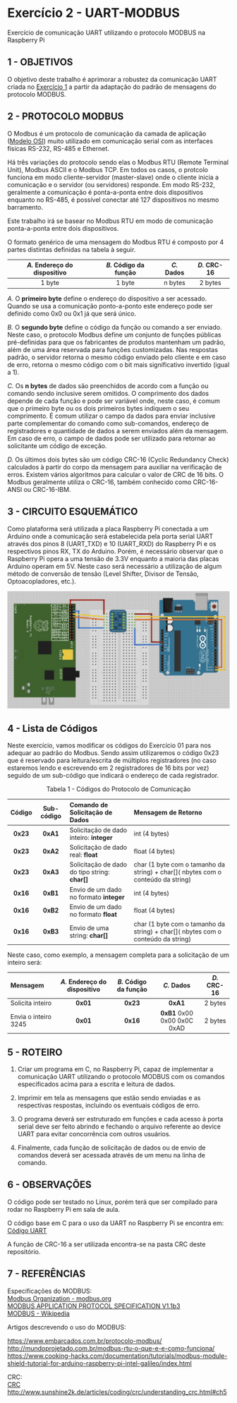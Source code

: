 # Exercício 2 - UART-MODBUS

Exercício de comunicação UART utilizando o protocolo MODBUS na Raspberry Pi

## 1 - OBJETIVOS

O objetivo deste trabalho é aprimorar a robustez da comunicação UART criada no [Exercício 1](https://gitlab.com/fse_fga/projetos_2020_2/exercicio-1-uart) a partir da adaptação do padrão de mensagens do protocolo MODBUS.

## 2 - PROTOCOLO MODBUS

O Modbus é um protocolo de comunicação da camada de aplicação ([Modelo OSI](https://pt.wikipedia.org/wiki/Modelo_OSI)) muito utilizado em comunicação serial com as interfaces físicas RS-232, RS-485 e Ethernet. 

Há três variações do protocolo sendo elas o Modbus RTU (Remote Terminal Unit), Modbus ASCII e o Modbus TCP. Em todos os casos, o protcolo funciona em modo cliente-servidor (master-slave) onde o cliente inicia a comunicação e o servidor (ou servidores) responde. Em modo RS-232, geralmente a comunicação é ponta-a-ponta entre dois dispositivos enquanto no RS-485, é possível conectar até 127 dispositivos no mesmo barramento. 

Este trabalho irá se basear no Modbus RTU em modo de comunicação ponta-a-ponta entre dois dispositivos. 

O formato genérico de uma mensagem do Modbus RTU é composto por 4 partes distintas definidas na tabela à seguir.

| *A.* Endereço do dispositivo | *B.* Código da função  | *C.* Dados  | *D.* CRC-16  |
|:-:|:-:|:-:|:-:|
| 1 byte | 1 byte | n bytes  | 2 bytes |

*A.* O **primeiro byte** define o endereço do dispositivo a ser acessado. Quando se usa a comunicação ponto-a-ponto este endereço pode ser definido como 0x0 ou 0x1 já que será único. 

*B.* O **segundo byte** define o código da função ou comando a ser enviado. Neste caso, o protocolo Modbus define um conjunto de funções públicas pré-definidas para que os fabricantes de produtos mantenham um padrão, além de uma área reservada para funções customizadas. Nas respostas padrão, o servidor retorna o mesmo código enviado pelo cliente e em caso de erro, retorna o mesmo código com o bit mais significativo invertido (igual a 1).

*C.* Os **n bytes** de dados são preenchidos de acordo com a função ou comando sendo inclusive serem omitidos. O comprimento dos dados depende de cada função e pode ser variável onde, neste caso, é comum que o primeiro byte ou os dois primeiros bytes indiquem o seu comprimento. É comum utilizar o campo da dados para enviar inclusive parte complementar do comando como sub-comandos, endereço de registradores e quantidade de dados a serem enviados além da mensagem. Em caso de erro, o campo de dados pode ser utilizado para retornar ao solicitante um código de exceção.

*D.* Os últimos dois bytes são um código CRC-16 (Cyclic Redundancy Check) calculados à partir do corpo da mensagem para auxiliar na verificação de erros. Existem vários algoritmos para calcular o valor de CRC de 16 bits. O Modbus geralmente utiliza o CRC-16, também conhecido como CRC-16-ANSI ou CRC-16-IBM.

## 3 - CIRCUITO ESQUEMÁTICO

Como plataforma será utilizada a placa Raspberry Pi conectada a um Arduino onde a comunicação será estabelecida pela porta serial UART através dos pinos 8 (UART_TXD) e 10 (UART_RXD) do Raspberry Pi e os respectivos pinos RX, TX do Arduino. Porém, é necessário observar que o Raspberry Pi opera a uma tensão de 3.3V enquanto a maioria das placas Arduino operam em 5V. Neste caso será necessário a utilização de algum método de conversão de tensão (Level Shifter, Divisor de Tensão, Optoacopladores, etc.).

![Conexão entre Raspberry Pi e Arduino - UART](./imagens/rasp_arduino_uart.png)

## 4 - Lista de Códigos 

Neste exercício, vamos modificar os códigos do Exercício 01 para nos adequar ao padrão do Modbus. Sendo assim utilizaremos o código 0x23 que é reservado para leitura/escrita de múltiplos registradores (no caso estaremos lendo e escrevendo em 2 registradores de 16 bits por vez) seguido de um sub-código que indicará o endereço de cada registrador.

<p style="text-align: center;">Tabela 1 - Códigos do Protocolo de Comunicação</p>

| Código |	Sub-código | Comando de Solicitação de Dados |	Mensagem de Retorno |
|:-:|:-:|:--|:--|
| **0x23** | **0xA1** |	Solicitação de dado inteiro: **integer** | int (4 bytes) |
| **0x23** | **0xA2** |	Solicitação de dado real: **float**	| float (4 bytes) |
| **0x23** | **0xA3** |	Solicitação de dado do tipo string: **char[]** | char (1 byte com o tamanho da string) + char[]( nbytes com o conteúdo da string) |
| **0x16** | **0xB1** |	Envio de um dado no formato **integer**	| int (4 bytes)
| **0x16** |  **0xB2** |	Envio de um dado no formato **float** | float (4 bytes)
| **0x16** |  **0xB3** |	Envio de uma string: **char[]**	| char (1 byte com o tamanho da string) + char[]( nbytes com o conteúdo da string)

Neste caso, como exemplo, a mensagem completa para a solicitação de um inteiro será:

| Mensagem | *A.* Endereço do dispositivo | *B.* Código da função  | *C.* Dados  | *D.* CRC-16  |
|:--|:-:|:-:|:-:|:-:|
| Solicita inteiro | **0x01** | **0x23** | **0xA1** | 2 bytes |
| Envia o inteiro 3245 | **0x01** | **0x16** | **0xB1** 0x00 0x00 0x0C 0xAD | 2 bytes |

## 5 - ROTEIRO

1. Criar um programa em C, no Raspberry Pi, capaz de implementar a comunicação UART utilizando o protocolo MODBUS com os comandos especificados acima para a escrita e leitura de dados.

2. Imprimir em tela as mensagens que estão sendo enviadas e as respectivas respostas, incluindo os eventuais códigos de erro.

3. O programa deverá ser estruturado em funções e cada acesso à porta serial deve ser feito abrindo e fechando o arquivo referente ao device UART para evitar concorrência com outros usuários.

3. Finalmente, cada função de solicitação de dados ou de envio de comandos deverá ser acessada através de um menu na linha de comando.

## 6 - OBSERVAÇÕES

O código pode ser testado no Linux, porém terá que ser compilado para rodar no Raspberry Pi em sala de aula.

O código base em C para o uso da UART no Raspberry Pi se encontra em: 
[Código UART](https://gitlab.com/fse_fga/uart_raspberry_pi)

A função de CRC-16 a ser utilizada encontra-se na pasta CRC deste repositório.

## 7 - REFERÊNCIAS

Especificações do MODBUS:  
[Modbus Organization - modbus.org](https://modbus.org)  
[MODBUS APPLICATION PROTOCOL SPECIFICATION V1.1b3](https://modbus.org/docs/Modbus_Application_Protocol_V1_1b3.pdf)  
[MODBUS - Wikipedia](https://pt.wikipedia.org/wiki/Modbus)  

Artigos descrevendo o uso do MODBUS:

https://www.embarcados.com.br/protocolo-modbus/  
http://mundoprojetado.com.br/modbus-rtu-o-que-e-e-como-funciona/  
https://www.cooking-hacks.com/documentation/tutorials/modbus-module-shield-tutorial-for-arduino-raspberry-pi-intel-galileo/index.html

CRC:  
[CRC](https://pt.wikipedia.org/wiki/CRC)  
http://www.sunshine2k.de/articles/coding/crc/understanding_crc.html#ch5  

